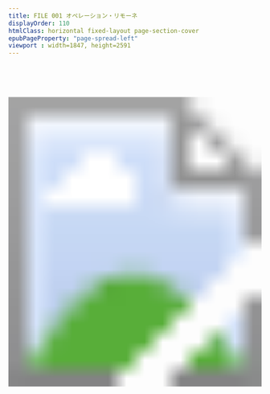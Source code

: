 ```yaml
---
title: FILE 001 オペレーション・リモーネ
displayOrder: 110
htmlClass: horizontal fixed-layout page-section-cover
epubPageProperty: "page-spread-left"
viewport : width=1847, height=2591
---
```

<p><svg xmlns="http://www.w3.org/2000/svg" version="1.1" xmlns:xlink="http://www.w3.org/1999/xlink" width="100%" height="100%" viewBox="0 0 1847 2591" role="img" aria-label="章扉画像： FILE 001 オペレーション・リモーネ　（難易度4）"><image width="1847" height="2591" xlink:href="../image/chapter1.png"/></svg></p>